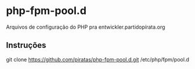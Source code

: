 # php-fpm-pool.d
Arquivos de configuração do PHP pra entwickler.partidopírata.org

## Instruções

git clone https://github.com/piratas/php-fpm-pool.d.git /etc/php/fpm/pool.d
